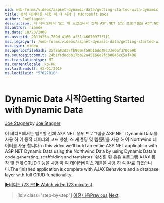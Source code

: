 ```yaml
---
uid: web-forms/videos/aspnet-dynamic-data/getting-started-with-dynamic-data
title: 동적 데이터를 사용 하 여 시작 | Microsoft Docs
author: JoeStagner
description: 이 비디오에서 빌드 해 보겠습니다 전체 ASP.NET 응용 프로그램을 ASP.NET Dynamic Data를 사용 하 여 scaffoldi를 생성 하는 동적 데이터의 코드를 사용 하 여 Northwind 데이터를 사용 하는 중...
ms.author: riande
ms.date: 10/23/2008
ms.assetid: 2011925a-789d-4160-af31-4667097727f1
msc.legacyurl: /web-forms/videos/aspnet-dynamic-data/getting-started-with-dynamic-data
msc.type: video
ms.openlocfilehash: 25f8a03d37fb900af59b1bdd29c33e06f1706e9b
ms.sourcegitcommit: 24b1f6decbb17bb22a45166e5fdb0845c65af498
ms.translationtype: MT
ms.contentlocale: ko-KR
ms.lasthandoff: 03/01/2019
ms.locfileid: "57027810"
---
```

<a name="getting-started-with-dynamic-data"></a><span data-ttu-id="bc39e-103">Dynamic Data 시작</span><span class="sxs-lookup"><span data-stu-id="bc39e-103">Getting Started with Dynamic Data</span></span>
====================
<span data-ttu-id="bc39e-104">[Joe Stagner](https://github.com/JoeStagner)</span><span class="sxs-lookup"><span data-stu-id="bc39e-104">by [Joe Stagner](https://github.com/JoeStagner)</span></span>

<span data-ttu-id="bc39e-105">이 비디오에서는 빌드할 전체 ASP.NET 응용 프로그램을 ASP.NET Dynamic Data를 사용 하 여 동적 데이터의 코드 생성, 스 캐 폴딩 및 템플릿을 사용 하 여 Northwind 데이터를 사용 합니다.</span><span class="sxs-lookup"><span data-stu-id="bc39e-105">In this video we'll build an entire ASP.NET application with ASP.NET Dynamic Data using the Northwind Data by using Dynamic Data's code generating, scaffolding and templates.</span></span> <span data-ttu-id="bc39e-106">완성된 된 응용 프로그램 AJAX 동작 및 전체 CRUD 기능을 사용 하 여 데이터베이스 계층을 사용 하 여 완료 되었습니다.</span><span class="sxs-lookup"><span data-stu-id="bc39e-106">The finished application is complete with AJAX Behaviors and a database layer with full CRUD functionality.</span></span>

[<span data-ttu-id="bc39e-107">&#9654;비디오 (23 분)</span><span class="sxs-lookup"><span data-stu-id="bc39e-107">&#9654; Watch video (23 minutes)</span></span>](https://channel9.msdn.com/Blogs/ASP-NET-Site-Videos/getting-started-with-dynamic-data)

> [!div class="step-by-step"]
> <span data-ttu-id="bc39e-108">[이전](how-do-i-use-a-dynamiccontrol-in-listview-and-detailsview-controls.md)
> [다음](begin-editing-the-templates-in-aspnet-dynamic-data-applications.md)</span><span class="sxs-lookup"><span data-stu-id="bc39e-108">[Previous](how-do-i-use-a-dynamiccontrol-in-listview-and-detailsview-controls.md)
[Next](begin-editing-the-templates-in-aspnet-dynamic-data-applications.md)</span></span>
